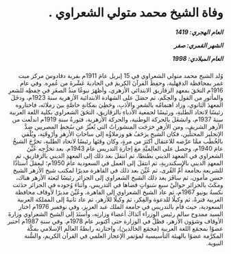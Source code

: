 <h1 dir="rtl">وفاة الشيخ محمد متولي الشعراوي .</h1>

<h5 dir="rtl">العام الهجري:  1419

الشهر القمري: صفر

العام الميلادي: 1998</h5>

<p dir="rtl">وُلد الشيخ محمد متولي الشعراوي في 15 إبريل عامَ 1911م بقرية دقادوسَ مركز ميت غمر بمحافظة الدقهلية، وحفِظَ القرآنَ الكريمَ في الحاديةَ عَشْرةَ من عُمرِه. وفي عام 1916م التحَقَ بمعهدِ الزقازيق الابتدائي الأزهري، وأظهَرَ نبوغًا منذُ الصغَرِ في حِفظِه للشعرِ والمأثورِ من القول والحِكَم، ثم حصَلَ على الشهادة الابتدائية الأزهرية سنةَ 1923م، ودخَلَ المعهدَ الثانوي، وزاد اهتمامُه بالشعرِ والأدَبِ، وحَظِيَ بمكانةٍ خاصَّةٍ بينَ زملائه، فاختاروه رئيسًا لاتحاد الطلبةِ، ورئيسًا لجمعية الأدباءِ بالزقازيق، التحَقَ الشعراوي بكلية اللغة العربية سنةَ 1937م، وانشغَلَ بالحركة الوطنية، والحركة الأزهرية، فثورةُ سنةِ 1919م اندلَعت من الأزهر الشريف، ومن الأزهرِ خرَجَت المنشوراتُ التي تُعبِّرُ عن سُخطِ المصريين ضدَّ الإنجليز المحتلِّين، فكان الشيخ يزحَفُ هو وزملاؤُه إلى ساحاتِ الأزهرِ وأرْوِقَتِه، ويُلْقي بالخُطَب ممَّا عرَّضه للاعتقال أكثرَ من مرةٍ، وكان وقتَها رئيسًا لاتحاد الطلبةِ، تخرَّجَ الشيخُ عامَ 1940م، وحصل على العالِميَّةِ معَ إجازةِ التدريس عامَ 1943م.
بعد تخرُّجِه عُيِّنَ الشعراوي في المعهد الديني بطنطا، ثم انتقلَ بعد ذلك إلى المعهدِ الديني بالزقازيق، ثم المعهدِ الديني بالإسكندريةِ، ثم انتقلَ إلى العمل في السعودية عامَ 1950م؛ ليعمَلَ أستاذًا للشريعة بجامعة أُمِّ القُرى، ثم عُيِّنَ بعد ذلك في القاهرة مديرًا لمكتب شيخ الأزهر الشيخ حسن مأمون، ثم سافَرَ بعد ذلك الشيخ الشعراوي إلى الجزائر رئيسًا لبَعثة الأزهر هناك، ومكَثَ بالجزائر حوالَيْ سبعِ سَنواتٍ قضاها في التدريس، وأثناءَ وُجوده في الجزائر حدَثت نكسةُ يونيو 1967م، ثم عاد الشيخ الشعراوي إلى القاهرة، وعُيِّنَ مديرًا لأوقاف محافظة الغربية فترةً، ثم وكيلًا للدعوة والفِكر، ثم وكيلًا للأزهر، ثم عاد ثانيةً إلى المملكة العربية السعودية، حيث قام بالتدريس في جامعة الملك عبد العزيز، وفي نوفمبر 1976م اختار السيد ممدوح سالم رئيس الوزراء آنَذاكَ أعضاءَ وزارتِه، وأسنَدَ إلى الشيخ الشعراوي وزارةَ الأوقاف وشؤون الأزهر، فظلَّ في الوزارة حتى أكتوبر عام 1978م.
وفي سنةِ 1987م اختير عضوًا بمجمَع اللغة العربية (مجمَع الخالدينَ)، واختارته رابطةُ العالَم الإسلامي بمكَّة المكرَّمة عضوًا بالهيئة التأسيسية لمؤتمر الإعجاز العلمي في القرآن الكريم، والسُّنة النبوية.</p></br>

